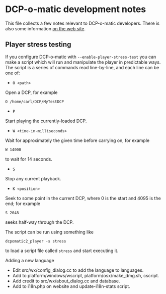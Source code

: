 # DCP-o-matic development notes

This file collects a few notes relevant to DCP-o-matic developers.  There is also some information
[on the web site](https://dcpomatic.com/development).


## Player stress testing

If you configure DCP-o-matic with `--enable-player-stress-test` you can make a script which
will run and manipulate the player in predictable ways.  The script is a series of commands
read line-by-line, and each line can be one of:

* `O <path>`

Open a DCP, for example

```O /home/carl/DCP/MyTestDCP```

* `P`

Start playing the currently-loaded DCP.

* `W <time-in-milliseconds>`

Wait for approximately the given time before carrying on, for example

```W 14000```

to wait for 14 seconds.

* `S`

Stop any current playback.

* `K <position>`

Seek to some point in the current DCP, where 0 is the start and 4095 is the end; for example

```S 2048```

seeks half-way through the DCP.

The script can be run using something like

```dcpomatic2_player -s stress```

to load a script file called `stress` and start executing it.


Adding a new language

- Edit src/wx/config_dialog.cc to add the language to languages.
- Add to platform/windows/wscript, platform/osx/make_dmg.sh, cscript.
- Add credit to src/wx/about_dialog.cc and database.
- Add to i18n.php on website and update-i18n-stats script.

